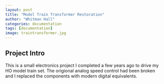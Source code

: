 ```yaml
---
layout: post
title: "Model Train Transformer Restoration"
author: "Whitman Hall"
categories: documentation
tags: [documentation]
image: traintransformer.jpg
---
```


## Project Intro
This is a small electronics project I completed a few years ago to drive my HO model train set. The origional analog speed control had been broken and I replaced the components with modern digital equivalents.
